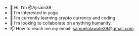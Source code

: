 - 👋 Hi, I’m @Ajisam39
- 👀 I’m interested in yoga
- 🌱 I’m currently learning crypto currency and coding.
- 💞️ I’m looking to collaborate on anything humanity.
- 📫 How to reach me.my email: samuelolawale39@gmail.com

<!---
Ajisam39/Ajisam39 is a ✨ special ✨ repository because its `README.md` (this file) appears on your GitHub profile.
You can click the Preview link to take a look at your changes.
--->
